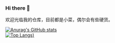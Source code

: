 ### Hi there 👋
欢迎光临我的仓库，目前都是小菜，偶尔会有些硬货。

<!--
**ChenXinYang621/ChenXinYang621** is a ✨ _special_ ✨ repository because its `README.md` (this file) appears on your GitHub profile.

Here are some ideas to get you started:

- 🔭 I’m currently working on ...
- 🌱 I’m currently learning ...
- 👯 I’m looking to collaborate on ...
- 🤔 I’m looking for help with ...
- 💬 Ask me about ...
- 📫 How to reach me: ...
- 😄 Pronouns: ...
- ⚡ Fun fact: ...
-->
[![Anurag's GitHub stats](https://github-readme-stats.vercel.app/api?username=ChenXinYang621)](https://github.com/anuraghazra/github-readme-stats)
<br/>
[![Top Langs](https://github-readme-stats.vercel.app/api/top-langs/?username=ChenXinYang621&hide=javascript,html,css))](https://github.com/anuraghazra/github-readme-stats)
